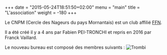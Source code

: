+++
date = "2015-05-24T18:51:50+02:00"
menu = "main"
title = "L'association"
weight = -180
+++

Le CNPM (Cercle des Nageurs du pays Mornantais) est un club affilié [FFN](http://www.ffnatation.fr/).

Il a été créé il y a 4 ans par Fabien PEI-TRONCHI et repris en 2016
par Franck Vaillard.

Le nouveau bureau est composé des membres suivants :
<img src="/img/trombi.png" class="img-responsive" alt="Trombi">

